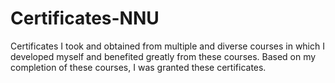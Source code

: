 # Certificates-NNU
Certificates I took and obtained from multiple and diverse courses in which I developed myself and benefited greatly from these courses. Based on my completion of these courses, I was granted these certificates.
